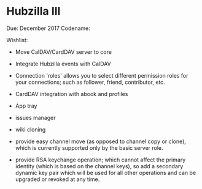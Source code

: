 
Hubzilla III
============

Due: December 2017
Codename: 


Wishlist:

- Move CalDAV/CardDAV server to core

- Integrate Hubzilla events with CalDAV

- Connection 'roles' allows you to select different permission roles for your connections; such as follower, friend, contributor, etc. 

- CardDAV integration with abook and profiles

- App tray

- issues manager

- wiki cloning

- provide easy channel move (as opposed to channel copy or clone), which is currently supported only by the basic server role.

- provide RSA keychange operation; which cannot affect the primary identity (which is based on the channel keys), so add a secondary dynamic key pair which will be used for all other operations and can be upgraded or revoked at any time.  